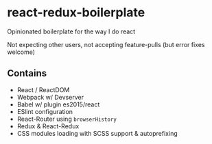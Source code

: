 # react-redux-boilerplate
Opinionated boilerplate for the way I do react

Not expecting other users, not accepting feature-pulls (but error fixes welcome)

## Contains

- React / ReactDOM
- Webpack w/ Devserver
- Babel w/ plugin es2015/react
- ESlint configuration
- React-Router using `browserHistory`
- Redux & React-Redux
- CSS modules loading with SCSS support & autoprefixing

